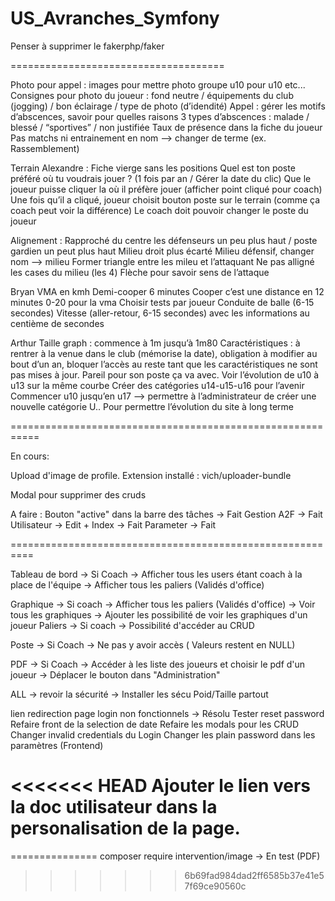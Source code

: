# US_Avranches_Symfony
Penser à supprimer le fakerphp/faker


=====================================

Photo pour appel  : images pour mettre photo groupe u10 pour u10 etc...
Consignes pour photo du joueur : fond neutre / équipements du club (jogging) / bon éclairage / type de photo (d’idendité)
Appel : gérer les motifs d’abscences, savoir pour quelles raisons
3 types d’abscences : malade / blessé / “sportives” / non justifiée
Taux de présence dans la fiche du joueur
Pas matchs ni entrainement en nom —> changer de terme (ex. Rassemblement)

Terrain Alexandre :
Fiche vierge sans les positions
Quel est ton poste préféré où tu voudrais jouer ? (1 fois par an / Gérer la date du clic)
Que le joueur puisse cliquer la où il préfère jouer (afficher point cliqué pour coach)
Une fois qu’il a cliqué, joueur choisit bouton poste sur le terrain (comme ça coach peut voir la différence)
Le coach doit pouvoir changer le poste du joueur

Alignement :
Rapproché du centre les défenseurs un peu plus haut / poste gardien un peut plus haut
Milieu droit plus écarté
Milieu défensif, changer nom —> milieu
Former triangle entre les mileu et l’attaquant
Ne pas alligné les cases du milieu (les 4)
Flèche pour savoir sens de l’attaque

Bryan
VMA en kmh
Demi-cooper 6 minutes
Cooper c’est une distance en 12 minutes
0-20 pour la vma
Choisir tests par joueur
Conduite de balle (6-15 secondes)
Vitesse (aller-retour, 6-15 secondes) avec les informations au centième de secondes

Arthur
Taille graph : commence à 1m jusqu’à 1m80
Caractéristiques : à rentrer à la venue dans le club (mémorise la date), obligation à modifier au bout d’un an, bloquer l’accès au reste tant que les caractéristiques ne sont pas mises à jour.
Pareil pour son poste ça va avec.
Voir l’évolution de u10 à u13 sur la même courbe
Créer des catégories u14-u15-u16 pour l’avenir
Commencer u10 jusqu’en u17 —> permettre à l’administrateur de créer une nouvelle catégorie U.. Pour permettre l’évolution du site à long terme

===========================================================



En cours: 

Upload d'image de profile.
Extension installé : vich/uploader-bundle


Modal pour supprimer des cruds

A faire : 
 Bouton "active" dans la barre des tâches -> Fait
 Gestion A2F -> Fait
 Utilisateur -> Edit + Index -> Fait
 Parameter -> Fait

==========================================================

Tableau de bord 
    -> Si Coach 
        -> Afficher tous les users étant coach à la place de l'équipe
        -> Afficher tous les paliers (Validés d'office)

Graphique
    -> Si coach
        -> Afficher tous les paliers (Validés d'office)
        -> Voir tous les graphiques
        -> Ajouter les possibilité de voir les graphiques d'un joueur
Paliers
    -> Si coach
        -> Possibilité d'accéder au CRUD

Poste
    -> Si Coach
        -> Ne pas y avoir accès ( Valeurs restent en NULL)

PDF
    -> Si Coach
        -> Accéder à les liste des joueurs et choisir le pdf d'un joueur
        -> Déplacer le bouton dans "Administration"

ALL
    -> revoir la sécurité
    -> Installer les sécu Poid/Taille partout


lien redirection page login non fonctionnels -> Résolu
Tester reset password
Refaire front de la selection de date
Refaire les modals pour les CRUD
Changer invalid credentials du Login
Changer les plain password dans les paramètres (Frontend)

<<<<<<< HEAD
Ajouter le lien vers la doc utilisateur dans la personalisation de la page.
=======






===============
composer require intervention/image -> En test (PDF)
>>>>>>> 6b69fad984dad2ff6585b37e41e57f69ce90560c
